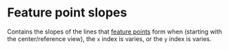 # Feature point slopes

Contains the slopes of the lines that [feature points](feature_points.html) form when (starting with the center/reference view), the `x` index is varies, or the `y` index is varies.
